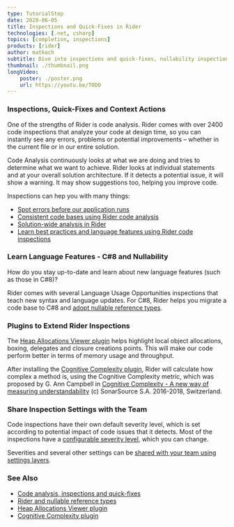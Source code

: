 ```yaml
---
type: TutorialStep
date: 2020-06-05
title: Inspections and Quick-Fixes in Rider
technologies: [.net, csharp]
topics: [completion, inspections]
products: [rider]
author: matkoch
subtitle: Dive into inspections and quick-fixes, nullability inspections, the Heap Allocations Viewer plugin, and more!
thumbnail: ./thumbnail.png
longVideo: 
    poster: ./poster.png
    url: https://youtu.be/TODO
---
```


### Inspections, Quick-Fixes and Context Actions

One of the strengths of Rider is code analysis. Rider comes with over 2400 code inspections that analyze your code at design time,
so you can instantly see any errors, problems or potential improvements – whether in the current file or in our entire solution.

Code Analysis continuously looks at what we are doing and tries to determine what we want to achieve. Rider looks at
individual statements and at your overall solution architecture. If it detects a potential issue, it will show a warning.
It may show suggestions too, helping you improve code.

Inspections can hep you with many things:

* [Spot errors before our application runs](https://blog.jetbrains.com/dotnet/2018/05/22/using-rider-spot-errors-application-runs/)
* [Consistent code bases using Rider code analysis](https://blog.jetbrains.com/dotnet/2018/05/24/consistent-code-bases-using-rider-code-analysis/)
* [Solution-wide analysis in Rider](https://blog.jetbrains.com/dotnet/2018/05/21/solution-wide-analysis-rider/)
* [Learn best practices and language features using Rider code inspections](https://blog.jetbrains.com/dotnet/2018/05/23/learning-best-practices-language-features-using-rider-code-inspections/)

### Learn Language Features - C#8 and Nullability

How do you stay up-to-date and learn about new language features (such as those in C#8)?

Rider comes with several Language Usage Opportunities inspections that teach new syntax and language updates. For C#8,
Rider helps you migrate a code base to C#8 and [adopt nullable reference types](https://blog.jetbrains.com/dotnet/2020/04/20/nullable-reference-types-migration/).

### Plugins to Extend Rider Inspections

The [Heap Allocations Viewer plugin](https://plugins.jetbrains.com/plugin/9223-heap-allocations-viewer) helps highlight
local object allocations, boxing, delegates and closure creations points. This will make our code perform better in terms of
memory usage and throughput.

After installing the [Cognitive Complexity plugin](https://plugins.jetbrains.com/plugin/12024-cognitivecomplexity), Rider will
calculate how complex a method is, using the Cognitive Complexity metric, which was proposed by G. Ann Campbell in
[Cognitive Complexity - A new way of measuring understandability](https://www.sonarsource.com/docs/CognitiveComplexity.pdf)
(c) SonarSource S.A. 2016-2018, Switzerland.

### Share Inspection Settings with the Team

Code inspections have their own default severity level, which is set according to potential impact of code issues that it detects.
Most of the inspections have a [configurable severity level](https://www.jetbrains.com/help/rider/Code_Analysis__Configuring_Warnings.html#change_severity),
which you can change.

Severities and several other settings can be [shared with your team using settings layers](https://www.jetbrains.com/help/rider/Sharing_Configuration_Options.html).

### See Also

- [Code analysis, inspections and quick-fixes](https://blog.jetbrains.com/dotnet/2018/05/17/introduction-code-analysis-rider/)
- [Rider and nullable reference types](https://blog.jetbrains.com/dotnet/2020/04/20/nullable-reference-types-migration/)
- [Heap Allocations Viewer plugin](https://plugins.jetbrains.com/plugin/9223-heap-allocations-viewer)
- [Cognitive Complexity plugin](https://plugins.jetbrains.com/plugin/12024-cognitivecomplexity)
